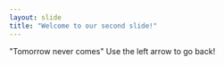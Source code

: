 ```yaml
---
layout: slide
title: "Welcome to our second slide!"
---
```

"Tomorrow never comes"
Use the left arrow to go back!
